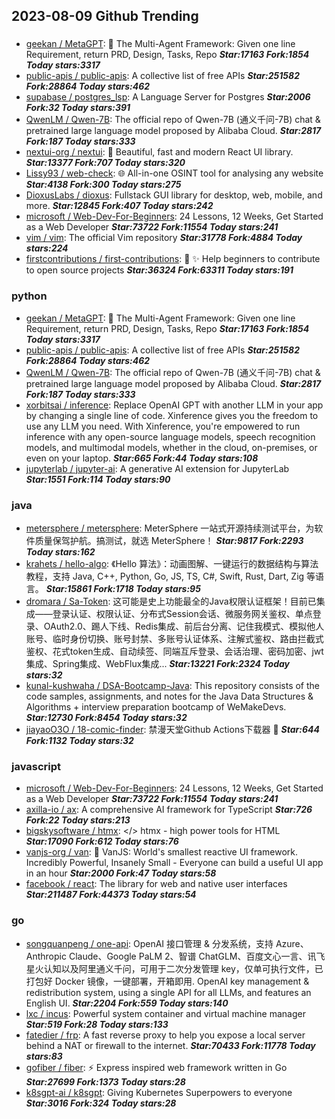 ## 2023-08-09 Github Trending

### 
* [geekan / MetaGPT](https://github.com/geekan/MetaGPT): 🌟
The Multi-Agent Framework: Given one line Requirement, return PRD, Design, Tasks, Repo ***Star:17163 Fork:1854 Today stars:3317***
* [public-apis / public-apis](https://github.com/public-apis/public-apis): A collective list of free APIs ***Star:251582 Fork:28864 Today stars:462***
* [supabase / postgres_lsp](https://github.com/supabase/postgres_lsp): A Language Server for Postgres ***Star:2006 Fork:32 Today stars:391***
* [QwenLM / Qwen-7B](https://github.com/QwenLM/Qwen-7B): The official repo of Qwen-7B (通义千问-7B) chat & pretrained large language model proposed by Alibaba Cloud. ***Star:2817 Fork:187 Today stars:333***
* [nextui-org / nextui](https://github.com/nextui-org/nextui): 🚀
Beautiful, fast and modern React UI library. ***Star:13377 Fork:707 Today stars:320***
* [Lissy93 / web-check](https://github.com/Lissy93/web-check): 🌐
All-in-one OSINT tool for analysing any website ***Star:4138 Fork:300 Today stars:275***
* [DioxusLabs / dioxus](https://github.com/DioxusLabs/dioxus): Fullstack GUI library for desktop, web, mobile, and more. ***Star:12845 Fork:407 Today stars:242***
* [microsoft / Web-Dev-For-Beginners](https://github.com/microsoft/Web-Dev-For-Beginners): 24 Lessons, 12 Weeks, Get Started as a Web Developer ***Star:73722 Fork:11554 Today stars:241***
* [vim / vim](https://github.com/vim/vim): The official Vim repository ***Star:31778 Fork:4884 Today stars:224***
* [firstcontributions / first-contributions](https://github.com/firstcontributions/first-contributions): 🚀
✨
Help beginners to contribute to open source projects ***Star:36324 Fork:63311 Today stars:191***

### python
* [geekan / MetaGPT](https://github.com/geekan/MetaGPT): 🌟
The Multi-Agent Framework: Given one line Requirement, return PRD, Design, Tasks, Repo ***Star:17163 Fork:1854 Today stars:3317***
* [public-apis / public-apis](https://github.com/public-apis/public-apis): A collective list of free APIs ***Star:251582 Fork:28864 Today stars:462***
* [QwenLM / Qwen-7B](https://github.com/QwenLM/Qwen-7B): The official repo of Qwen-7B (通义千问-7B) chat & pretrained large language model proposed by Alibaba Cloud. ***Star:2817 Fork:187 Today stars:333***
* [xorbitsai / inference](https://github.com/xorbitsai/inference): Replace OpenAI GPT with another LLM in your app by changing a single line of code. Xinference gives you the freedom to use any LLM you need. With Xinference, you're empowered to run inference with any open-source language models, speech recognition models, and multimodal models, whether in the cloud, on-premises, or even on your laptop. ***Star:665 Fork:44 Today stars:108***
* [jupyterlab / jupyter-ai](https://github.com/jupyterlab/jupyter-ai): A generative AI extension for JupyterLab ***Star:1551 Fork:114 Today stars:90***

### java
* [metersphere / metersphere](https://github.com/metersphere/metersphere): MeterSphere 一站式开源持续测试平台，为软件质量保驾护航。搞测试，就选 MeterSphere！ ***Star:9817 Fork:2293 Today stars:162***
* [krahets / hello-algo](https://github.com/krahets/hello-algo): 《Hello 算法》：动画图解、一键运行的数据结构与算法教程，支持 Java, C++, Python, Go, JS, TS, C#, Swift, Rust, Dart, Zig 等语言。 ***Star:15861 Fork:1718 Today stars:95***
* [dromara / Sa-Token](https://github.com/dromara/Sa-Token): 这可能是史上功能最全的Java权限认证框架！目前已集成——登录认证、权限认证、分布式Session会话、微服务网关鉴权、单点登录、OAuth2.0、踢人下线、Redis集成、前后台分离、记住我模式、模拟他人账号、临时身份切换、账号封禁、多账号认证体系、注解式鉴权、路由拦截式鉴权、花式token生成、自动续签、同端互斥登录、会话治理、密码加密、jwt集成、Spring集成、WebFlux集成... ***Star:13221 Fork:2324 Today stars:32***
* [kunal-kushwaha / DSA-Bootcamp-Java](https://github.com/kunal-kushwaha/DSA-Bootcamp-Java): This repository consists of the code samples, assignments, and notes for the Java Data Structures & Algorithms + interview preparation bootcamp of WeMakeDevs. ***Star:12730 Fork:8454 Today stars:32***
* [jiayaoO3O / 18-comic-finder](https://github.com/jiayaoO3O/18-comic-finder): 禁漫天堂Github Actions下载器
🧘 ***Star:644 Fork:1132 Today stars:32***

### javascript
* [microsoft / Web-Dev-For-Beginners](https://github.com/microsoft/Web-Dev-For-Beginners): 24 Lessons, 12 Weeks, Get Started as a Web Developer ***Star:73722 Fork:11554 Today stars:241***
* [axilla-io / ax](https://github.com/axilla-io/ax): A comprehensive AI framework for TypeScript ***Star:726 Fork:22 Today stars:213***
* [bigskysoftware / htmx](https://github.com/bigskysoftware/htmx): </> htmx - high power tools for HTML ***Star:17090 Fork:612 Today stars:76***
* [vanjs-org / van](https://github.com/vanjs-org/van): 🍦
VanJS: World's smallest reactive UI framework. Incredibly Powerful, Insanely Small - Everyone can build a useful UI app in an hour ***Star:2000 Fork:47 Today stars:58***
* [facebook / react](https://github.com/facebook/react): The library for web and native user interfaces ***Star:211487 Fork:44373 Today stars:54***

### go
* [songquanpeng / one-api](https://github.com/songquanpeng/one-api): OpenAI 接口管理 & 分发系统，支持 Azure、Anthropic Claude、Google PaLM 2、智谱 ChatGLM、百度文心一言、讯飞星火认知以及阿里通义千问，可用于二次分发管理 key，仅单可执行文件，已打包好 Docker 镜像，一键部署，开箱即用. OpenAI key management & redistribution system, using a single API for all LLMs, and features an English UI. ***Star:2204 Fork:559 Today stars:140***
* [lxc / incus](https://github.com/lxc/incus): Powerful system container and virtual machine manager ***Star:519 Fork:28 Today stars:133***
* [fatedier / frp](https://github.com/fatedier/frp): A fast reverse proxy to help you expose a local server behind a NAT or firewall to the internet. ***Star:70433 Fork:11778 Today stars:83***
* [gofiber / fiber](https://github.com/gofiber/fiber): ⚡️
Express inspired web framework written in Go ***Star:27699 Fork:1373 Today stars:28***
* [k8sgpt-ai / k8sgpt](https://github.com/k8sgpt-ai/k8sgpt): Giving Kubernetes Superpowers to everyone ***Star:3016 Fork:324 Today stars:28***
